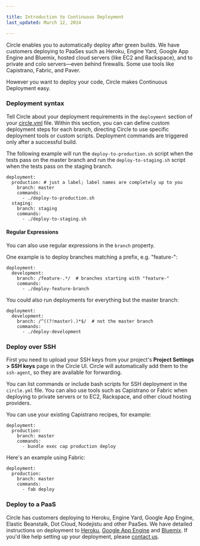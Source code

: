 ```yaml
---

title: Introduction to Continuous Deployment
last_updated: March 12, 2014

---
```


Circle enables you to automatically deploy after green builds.
We have customers deploying to PaaSes such as Heroku, Engine Yard,
Google App Engine and Bluemix, hosted cloud servers (like EC2 and Rackspace),
and to private and colo servers&mdash;even behind firewalls.
Some use tools like Capistrano, Fabric, and Paver.

However you want to deploy your code, Circle makes
Continuous Deployment easy.

### Deployment syntax

Tell Circle about your deployment requirements in the `deployment`
section of your [circle.yml](/docs/configuration) file.
Within this section, you can can define custom deployment steps for each
branch, directing Circle to use specific deployment tools or custom scripts.
Deployment commands are triggered only after a successful build.

The following example will run the `deploy-to-production.sh`
script when the tests pass on the master branch and run the
`deploy-to-staging.sh` script when the tests pass on the staging branch.

```
deployment:
  production: # just a label; label names are completely up to you
    branch: master
    commands:
      - ./deploy-to-production.sh
  staging:
    branch: staging
    commands:
      - ./deploy-to-staging.sh
```

#### Regular Expressions
You can also use regular expressions in the `branch` property.

One example is to deploy branches matching a prefix, e.g. "feature-":
```
deployment:
  development:
    branch: /feature-.*/  # branches starting with "feature-"
    commands:
      - ./deploy-feature-branch
```

You could also run deployments for everything but the master branch:
```
deployment:
  development:
    branch: /^((?!master).)*$/  # not the master branch
    commands:
      - ./deploy-development
```



### Deploy over SSH

First you need to upload your SSH keys from your project's
**Project Settings > SSH keys** page in the Circle UI.
Circle will automatically add them to the `ssh-agent`,
so they are available for forwarding.

You can list commands or include bash scripts for SSH deployment in the
`circle.yml` file.
You can also use tools such as Capistrano or Fabric when deploying to
private servers or to EC2, Rackspace, and other cloud hosting providers.

You can use your existing Capistrano recipes, for example:

```
deployment:
  production:
    branch: master
    commands:
      - bundle exec cap production deploy
```

Here's an example using Fabric:

```
deployment:
  production:
    branch: master
    commands:
      - fab deploy
```

### Deploy to a PaaS

Circle has customers deploying to Heroku, Engine Yard, Google App Engine, Elastic Beanstalk, Dot Cloud, Nodejistu and other PaaSes. We have detailed instructions on deployment to
[Heroku](/docs/continuous-deployment-with-heroku),
[Google App Engine](/docs/deploy-google-app-engine)
and [Bluemix](/docs/deploy-bluemix).
If you'd like help setting up your deployment, please
[contact us](mailto:sayhi@circleci.com).
